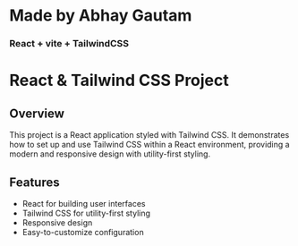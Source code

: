 # Made by Abhay Gautam
### React + vite + TailwindCSS

# React & Tailwind CSS Project

## Overview

This project is a React application styled with Tailwind CSS. It demonstrates how to set up and use Tailwind CSS within a React environment, providing a modern and responsive design with utility-first styling.

## Features

- React for building user interfaces
- Tailwind CSS for utility-first styling
- Responsive design
- Easy-to-customize configuration
